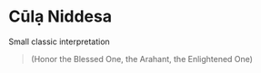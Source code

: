# Cūlạ Niddesa

Small classic interpretation

> (Honor the Blessed One, the Arahant, the Enlightened One)
